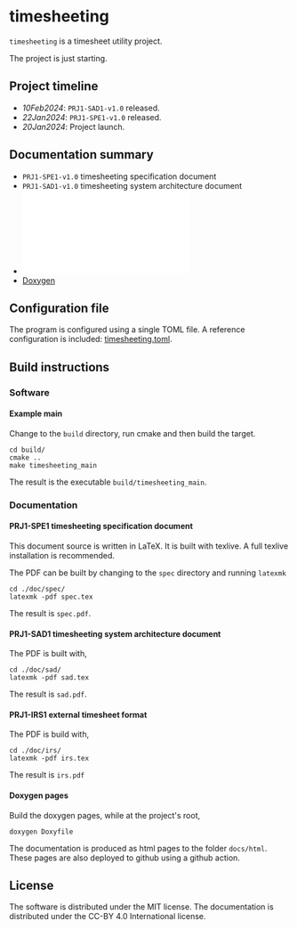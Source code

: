# timesheeting
`timesheeting` is a timesheet utility project.

The project is just starting.

## Project timeline
* *10Feb2024*: `PRJ1-SAD1-v1.0` released.
* *22Jan2024*: `PRJ1-SPE1-v1.0` released.
* *20Jan2024*: Project launch.

## Documentation summary
* `PRJ1-SPE1-v1.0` timesheeting specification document
* `PRJ1-SAD1-v1.0` timesheeting system architecture document
* ![Release notes](doc/RELEASE_NOTES.md)
* [Doxygen](https://thomashoullier.github.io/timesheeting/index.html)

## Configuration file
The program is configured using a single TOML file.
A reference configuration is included: [timesheeting.toml](timesheeting.toml).

## Build instructions
### Software
#### Example main
Change to the `build` directory, run cmake and then build the target.

```{shell}
cd build/
cmake ..
make timesheeting_main
```

The result is the executable `build/timesheeting_main`.

### Documentation
#### PRJ1-SPE1 timesheeting specification document
This document source is written in LaTeX. It is built with
texlive. A full texlive installation is recommended.

The PDF can be built by changing to the `spec` directory and
running `latexmk`

```{shell}
cd ./doc/spec/
latexmk -pdf spec.tex
```

The result is `spec.pdf`.

#### PRJ1-SAD1 timesheeting system architecture document
The PDF is built with,

```{shell}
cd ./doc/sad/
latexmk -pdf sad.tex
```

The result is `sad.pdf`.

#### PRJ1-IRS1 external timesheet format
The PDF is build with,

```{shell}
cd ./doc/irs/
latexmk -pdf irs.tex
```

The result is `irs.pdf`

#### Doxygen pages
Build the doxygen pages, while at the project's root,

```{shell}
doxygen Doxyfile
```

The documentation is produced as html pages to the folder
`docs/html`. These pages are also deployed to github using
a github action.

## License
The software is distributed under the MIT license.
The documentation is distributed under the CC-BY 4.0 International license.
